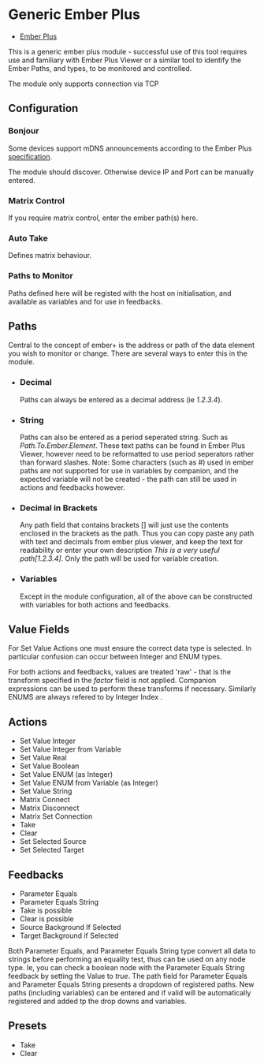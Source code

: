 # Generic Ember Plus

- [Ember Plus](https://github.com/Lawo/ember-plus)

This is a generic ember plus module - successful use of this tool requires use and familiary with Ember Plus Viewer or a similar tool to identify the Ember Paths, and types, to be monitored and controlled.

The module only supports connection via TCP

## Configuration

### Bonjour

Some devices support mDNS announcements according to the Ember Plus [specification](https://github.com/Lawo/ember-plus/blob/master/documentation/Ember%2B%20Service%20Discovery.pdf).

The module should discover. Otherwise device IP and Port can be manually entered.

### Matrix Control

If you require matrix control, enter the ember path(s) here.

### Auto Take

Defines matrix behaviour.

### Paths to Monitor

Paths defined here will be registed with the host on initialisation, and available as variables and for use in feedbacks.

## Paths

Central to the concept of ember+ is the address or path of the data element you wish to monitor or change. There are several ways to enter this in the module.

- ### Decimal

  Paths can always be entered as a decimal address (ie _1.2.3.4_).

- ### String

  Paths can also be entered as a period seperated string. Such as _Path.To.Ember.Element_. These text paths can be found in Ember Plus Viewer, however need to be reformatted to use period seperators rather than forward slashes. Note: Some characters (such as #) used in ember paths are not supported for use in variables by companion, and the expected variable will not be created - the path can still be used in actions and feedbacks however.

- ### Decimal in Brackets

  Any path field that contains brackets [] will just use the contents enclosed in the brackets as the path. Thus you can copy paste any path with text and decimals from ember plus viewer, and keep the text for readability or enter your own description _This is a very useful path[1.2.3.4]_. Only the path will be used for variable creation.

- ### Variables
  Except in the module configuration, all of the above can be constructed with variables for both actions and feedbacks.

## Value Fields

For Set Value Actions one must ensure the correct data type is selected. In particular confusion can occur between Integer and ENUM types.

For both actions and feedbacks, values are treated 'raw' - that is the transform specified in the _factor_ field is not applied. Companion expressions can be used to perform these transforms if necessary.
Similarly ENUMS are always refered to by Integer Index .

## Actions

- Set Value Integer
- Set Value Integer from Variable
- Set Value Real
- Set Value Boolean
- Set Value ENUM (as Integer)
- Set Value ENUM from Variable (as Integer)
- Set Value String
- Matrix Connect
- Matrix Disconnect
- Matrix Set Connection
- Take
- Clear
- Set Selected Source
- Set Selected Target

## Feedbacks

- Parameter Equals
- Parameter Equals String
- Take is possible
- Clear is possible
- Source Background If Selected
- Target Background if Selected

Both Parameter Equals, and Parameter Equals String type convert all data to strings before performing an equality test, thus can be used on any node type. Ie, you can check a boolean node with the Parameter Equals String feedback by setting the Value to _true_. The path field for Parameter Equals and Parameter Equals String presents a dropdown of registered paths. New paths (including variables) can be entered and if valid will be automatically registered and added tp the drop downs and variables.

## Presets

- Take
- Clear

